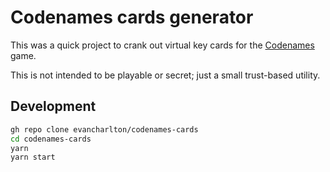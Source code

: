 # Codenames cards generator

This was a quick project to crank out virtual key cards for the [Codenames] game.

This is not intended to be playable or secret; just a small trust-based utility.

## Development

```sh
gh repo clone evancharlton/codenames-cards
cd codenames-cards
yarn
yarn start
```

[codenames]: https://codenames.game
